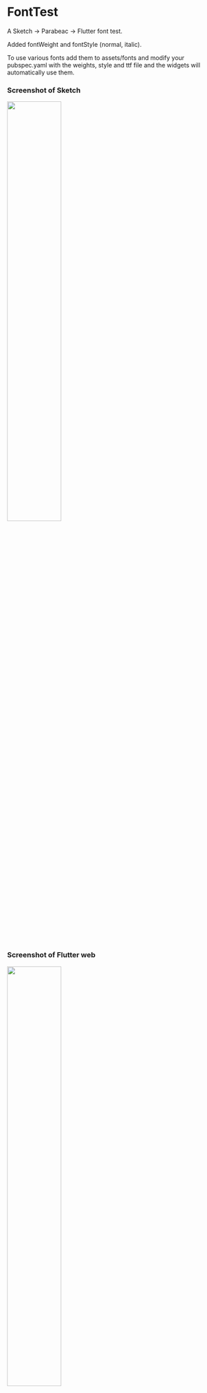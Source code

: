 # FontTest

A Sketch -> Parabeac -> Flutter font test.

Added fontWeight and fontStyle (normal, italic).

To use various fonts add them to assets/fonts and modify your pubspec.yaml with the weights, style and ttf file and
the widgets will automatically use them.  

### Screenshot of Sketch
<img src="https://raw.githubusercontent.com/genius-ventures/FontTest/master/screenshots/Screen Shot 2020-09-25 at 9.36.03 PM.png" width="50%" height="50%">

### Screenshot of Flutter web
<img src="https://raw.githubusercontent.com/genius-ventures/FontTest/master/screenshots/Screen Shot 2020-09-25 at 9.35.53 PM.png" width="50%" height="50%">

